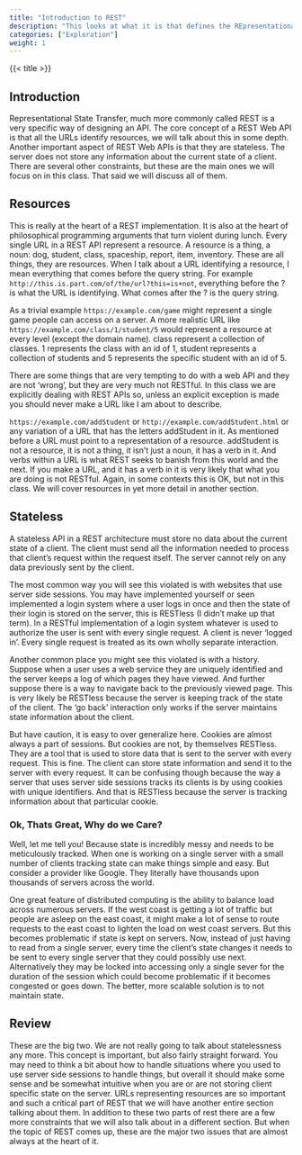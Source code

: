 ```yaml
---
title: "Introduction to REST"
description: "This looks at what it is that defines the REpresentational State Transfer model of an API. It is a specific set of requirements that can help make APIs easier to use."
categories: ["Exploration"]
weight: 1
---
```

<!--- Make sure to fill out the title and description above, they will be used when generating lists of exploration topics -->
<!--- The weight above determines what order this will be shown among other exploration topics in this same folder, lower numbers are shown first. Start using at least multiples of 5, that way if you need to add a content page between existing ones there are enough open weights to do so. They are integers only -->

{{< title >}}
## Introduction
Representational State Transfer, much more commonly called REST is a very specific way of designing an API. The core concept of a REST Web API is that all the URLs identify resources, we will talk about this in some depth. Another important aspect of REST Web APIs is that they are stateless. The server does not store any information about the current state of a client. There are several other constraints, but these are the main ones we will focus on in this class. That said we will discuss all of them.

## Resources
This is really at the heart of a REST implementation. It is also at the heart of philosophical programming arguments that turn violent during lunch. Every single URL in a REST API represent a resource. A resource is a thing, a noun: dog, student, class, spaceship, report, item, inventory. These are all things, they are resources. When I talk about a URL identifying a resource, I mean everything that comes before the query string. For example `http://this.is.part.com/of/the/url?this=is+not`, everything before the ? is what the URL is identifying. What comes after the ? is the query string.

As a trivial example `https://example.com/game` might represent a single game people can access on a server. A more realistic URL like `https://example.com/class/1/student/5` would represent a resource at every level (except the domain name). class represent a collection of classes. 1 represents the class with an id of 1, student represents a collection of students and 5 represents the specific student with an id of 5.

There are some things that are very tempting to do with a web API and they are not ‘wrong’, but they are very much not RESTful. In this class we are explicitly dealing with REST APIs so, unless an explicit exception is made you should never make a URL like I am about to describe.

`https://example.com/addStudent` or `http://example.com/addStudent.html` or any variation of a URL that has the letters addStudent in it. As mentioned before a URL must point to a representation of a resource. addStudent is not a resource, it is not a thing, it isn’t just a noun, it has a verb in it. And verbs within a URL is what REST seeks to banish from this world and the next. If you make a URL, and it has a verb in it is very likely that what you are doing is not RESTful. Again, in some contexts this is OK, but not in this class. We will cover resources in yet more detail in another section.

## Stateless
A stateless API in a REST architecture must store no data about the current state of a client. The client must send all the information needed to process that client’s request within the request itself. The server cannot rely on any data previously sent by the client.

The most common way you will see this violated is with websites that use server side sessions. You may have implemented yourself or seen implemented a login system where a user logs in once and then the state of their login is stored on the server, this is RESTless (I didn’t make up that term). In a RESTful implementation of a login system whatever is used to authorize the user is sent with every single request. A client is never ‘logged in’. Every single request is treated as its own wholly separate interaction.

Another common place you might see this violated is with a history. Suppose when a user uses a web service they are uniquely identified and the server keeps a log of which pages they have viewed. And further suppose there is a way to navigate back to the previously viewed page. This is very likely be RESTless because the server is keeping track of the state of the client. The ‘go back’ interaction only works if the server maintains state information about the client.

But have caution, it is easy to over generalize here. Cookies are almost always a part of sessions. But cookies are not, by themselves RESTless. They are a tool that is used to store data that is sent to the server with every request. This is fine. The client can store state information and send it to the server with every request. It can be confusing though because the way a server that uses server side sessions tracks its clients is by using cookies with unique identifiers. And that is RESTless because the server is tracking information about that particular cookie.

### Ok, Thats Great, Why do we Care?
Well, let me tell you! Because state is incredibly messy and needs to be meticulously tracked. When one is working on a single server with a small number of clients tracking state can make things simple and easy. But consider a provider like Google. They literally have thousands upon thousands of servers across the world.

One great feature of distributed computing is the ability to balance load across numerous servers. If the west coast is getting a lot of traffic but people are asleep on the east coast, it might make a lot of sense to route requests to the east coast to lighten the load on west coast servers. But this becomes problematic if state is kept on servers. Now, instead of just having to read from a single server, every time the client’s state changes it needs to be sent to every single server that they could possibly use next. Alternatively they may be locked into accessing only a single sever for the duration of the session which could become problematic if it becomes congested or goes down. The better, more scalable solution is to not maintain state.

## Review
These are the big two. We are not really going to talk about statelessness any more. This concept is important, but also fairly straight forward. You may need to think a bit about how to handle situations where you used to use server side sessions to handle things, but overall it should make some sense and be somewhat intuitive when you are or are not storing client specific state on the server. URLs representing resources are so important and such a critical part of REST that we will have another entire section talking about them. In addition to these two parts of rest there are a few more constraints that we will also talk about in a different section. But when the topic of REST comes up, these are the major two issues that are almost always at the heart of it.